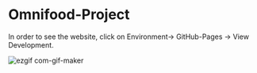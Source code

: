 # Omnifood-Project
In order to see the website, click on Environment-> GitHub-Pages -> View Development.

![ezgif com-gif-maker](https://user-images.githubusercontent.com/62869138/96637959-6d959200-12ed-11eb-85ad-1c36920c989b.gif)
